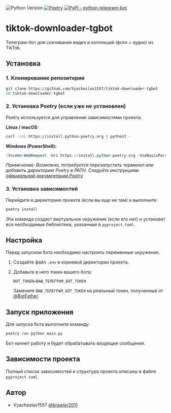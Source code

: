 ![Python Version](https://img.shields.io/badge/python-3.10%2B-blue?style=flat-square&logo=python&logoColor=white)
[![Poetry](https://img.shields.io/endpoint?url=https://python-poetry.org/badge/v0.json)](https://python-poetry.org/)
[![PyPI - python-telegram-bot](https://img.shields.io/pypi/v/python-telegram-bot?style=flat-square&logo=python&label=python-telegram-bot)](https://pypi.org/project/python-telegram-bot/)

# tiktok-downloader-tgbot

Телеграм-бот для скачивания видео и коллекций (фото + аудио) из TikTok.

## Установка

### 1. Клонирование репозитория

```bash
git clone https://github.com/Vyacheslav1557/tiktok-downloader-tgbot
cd tiktok-downloader-tgbot
````

### 2\. Установка Poetry (если уже не установлен)

Poetry используется для управления зависимостями проекта.

**Linux / macOS:**

```bash
curl -sSL https://install.python-poetry.org | python3 -
```

**Windows (PowerShell):**

```powershell
(Invoke-WebRequest -Uri https://install.python-poetry.org -UseBasicParsing).Content | python -
```

*Примечание: Возможно, потребуется перезапустить терминал или добавить директорию Poetry в PATH. Следуйте
инструкциям [официальной документации Poetry](https://www.google.com/search?q=https://python-poetry.org/docs/%23installation).*

### 3\. Установка зависимостей

Перейдите в директорию проекта (если вы еще не там) и выполните:

```bash
poetry install
```

Эта команда создаст виртуальное окружение (если его нет) и установит все необходимые библиотеки, указанные
в `pyproject.toml`.

## Настройка

Перед запуском бота необходимо настроить переменные окружения.

1. Создайте файл `.env` в корневой директории проекта.

2. Добавьте в него токен вашего бота:

   ```dotenv
   BOT_TOKEN=ВАШ_ТЕЛЕГРАМ_БОТ_ТОКЕН
   ```

   Замените `ВАШ_ТЕЛЕГРАМ_БОТ_ТОКЕН` на реальный токен, полученный от [@BotFather](https://t.me/BotFather).

## Запуск приложения

Для запуска бота выполните команду:

```bash
poetry run python main.py
```

Бот начнет работу и будет обрабатывать входящие сообщения.

## Зависимости проекта

Полный список зависимостей и структура проекта описаны в файле `pyproject.toml`.

## Автор

* Vyacheslav1557 [@brawler2011](https://t.me/brawler2011)

